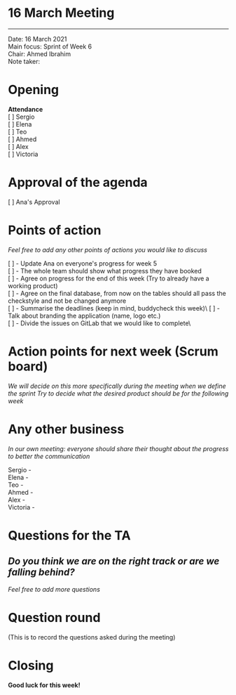 # 16 March Meeting 

---

Date:           16 March 2021\
Main focus:     Sprint of Week 6\
Chair:          Ahmed Ibrahim\
Note taker:     

# Opening
**Attendance**\
[ ] Sergio\
[ ] Elena\
[ ] Teo\
[ ] Ahmed\
[ ] Alex\
[ ] Victoria 

# Approval of the agenda
[ ] Ana's Approval 

# Points of action

*Feel free to add any other points of actions you would like to discuss*

[ ] - Update Ana on everyone's progress for week 5\
[ ] - The whole team should show what progress they have booked\
[ ] - Agree on progress for the end of this week (Try to already have a working product)\
[ ] - Agree on the final database, from now on the tables should all pass the checkstyle and not be changed anymore\
[ ] - Summarise the deadlines (keep in mind, buddycheck this week)\ 
[ ] - Talk about branding the application (name, logo etc.)\
[ ] - Divide the issues on GitLab that we would like to complete\


# Action points for next week (Scrum board)
*We will decide on this more specifically during the meeting when we define the sprint* 
*Try to decide what the desired product should be for the following week*

# Any other business
*In our own meeting: everyone should share their thought about the progress to better the communication*

Sergio -\
Elena -\
Teo -\
Ahmed -\
Alex -\
Victoria - 

# Questions for the TA

*Do you think we are on the right track or are we falling behind?* 
-------
*Feel free to add more questions*

# Question round 
(This is to record the questions asked during the meeting)



# Closing
**Good luck for this week!** 
